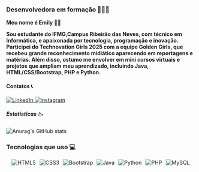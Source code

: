 ###  Desenvolvedora em formação 👩🏽‍💻

**Meu nome é Emily 👋🏽**

**Sou estudante do IFMG,Campus Ribeirão das Neves, com técnico em Informática, e apaixonada por tecnologia, programação e inovação. Participei do Technovation Girls 2025 com a equipe Golden Girls, que recebeu grande reconhecimento midiático aparecendo em reportagens e matérias. Além disso, ostumo me envolver em mini cursos virtuais e projetos que ampliam meu aprendizado, incluindo Java, HTML/CSS/Bootstrap, PHP e Python.**

#### Contatos 📞

[![LinkedIn](https://img.shields.io/badge/linkedin-%230077B5.svg?style=for-the-badge&logo=linkedin&logoColor=white)
](https://www.linkedin.com/in/emilycastr)
[![instagram](https://img.shields.io/badge/Instagram-%23E4405F.svg?style=for-the-badge&logo=Instagram&logoColor=white)](https://www.instagram.com/e.webworks._?igsh=MThyNHcwYmYxejE0bQ==)

##### Estatisticas 📉

![Anurag's GitHub stats](https://github-readme-stats.vercel.app/api?username=emilyymeloo&show_icons=true&theme=dracula)

### Tecnologias que uso  💻

<div align="center" style="display: flex; justify-content: center; flex-wrap: wrap; gap: 10px; margin-top: 10px;">
  <img alt="HTML5" src="https://img.shields.io/badge/-HTML5-E34F26?style=for-the-badge&logo=html5&logoColor=white" />
  <img alt="CSS3" src="https://img.shields.io/badge/-CSS3-1572B6?style=for-the-badge&logo=css3&logoColor=white" />
  <img alt="Bootstrap" src="https://img.shields.io/badge/-Bootstrap-7952B3?style=for-the-badge&logo=bootstrap&logoColor=white" />
  <img alt="Java" src="https://img.shields.io/badge/-Java-007396?style=for-the-badge&logo=java&logoColor=white" />
  <img alt="Python" src="https://img.shields.io/badge/-Python-3776AB?style=for-the-badge&logo=python&logoColor=white" />
  <img alt="PHP" src="https://img.shields.io/badge/-PHP-777BB4?style=for-the-badge&logo=php&logoColor=white" />
  <img alt="MySQL" src="https://img.shields.io/badge/-MySQL-4479A1?style=for-the-badge&logo=mysql&logoColor=white" />
</div>

